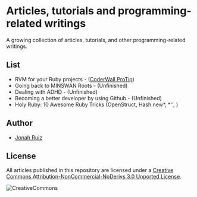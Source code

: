 # Articles, tutorials and programming-related writings

A growing collection of articles, tutorials, and other programming-related writings.

## List

* RVM for your Ruby projects - ([CoderWall ProTip](https://coderwall.com/p/812law))
* Going back to MINSWAN Roots - (Unfinished)
* Dealing with ADHD - (Unfinished)
* Becoming a better developer by using Github - (Unfinished)
* Holy Ruby: 10 Awesome Ruby Tricks (OpenStruct, Hash.new*, *'', )

## Author
  * [Jonah Ruiz](http://www.pixelhipsters.com)

## License
All articles published in this repository are licensed under a [Creative Commons Attribution-NonCommercial-NoDerivs 3.0 Unported License](http://creativecommons.org/licenses/by-nc-nd/3.0/deed.en_US).

![CreativeCommons](http://i.creativecommons.org/l/by-nc-nd/3.0/88x31.png)
